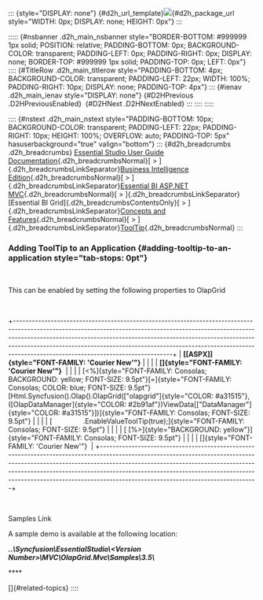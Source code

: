 ::: {style="DISPLAY: none"}
[](ms-xhelp:///?Id=d2h_url_template){#d2h_url_template}![](!package_url!){#d2h_package_url style="WIDTH: 0px; DISPLAY: none; HEIGHT: 0px"}
:::

::::: {#nsbanner .d2h_main_nsbanner style="BORDER-BOTTOM: #999999 1px solid; POSITION: relative; PADDING-BOTTOM: 0px; BACKGROUND-COLOR: transparent; PADDING-LEFT: 0px; PADDING-RIGHT: 0px; DISPLAY: none; BORDER-TOP: #999999 1px solid; PADDING-TOP: 0px; LEFT: 0px"}
:::: {#TitleRow .d2h_main_titlerow style="PADDING-BOTTOM: 4px; BACKGROUND-COLOR: transparent; PADDING-LEFT: 22px; WIDTH: 100%; PADDING-RIGHT: 10px; DISPLAY: none; PADDING-TOP: 4px"}
::: {#ienav .d2h_main_ienav style="DISPLAY: none"}
[](ms-xhelp:///?Id=f77dc710-cd14-4e92-a0c8-45d14ce90c32){#D2HPrevious .D2HPreviousEnabled}  [](ms-xhelp:///?Id=db147d9e-e625-4659-81ac-fd95deb931db){#D2HNext .D2HNextEnabled}
:::
::::
:::::

:::: {#nstext .d2h_main_nstext style="PADDING-BOTTOM: 10px; BACKGROUND-COLOR: transparent; PADDING-LEFT: 22px; PADDING-RIGHT: 10px; HEIGHT: 100%; OVERFLOW: auto; PADDING-TOP: 5px" hasuserbackground="true" valign="bottom"}
::: {#d2h_breadcrumbs .d2h_breadcrumbs}
[Essential Studio User Guide Documentation](ms-xhelp:///?Id=12457748-09e3-4d74-a240-8e049cedf030){.d2h_breadcrumbsNormal}[ \> ]{.d2h_breadcrumbsLinkSeparator}[Business Intelligence Edition](ms-xhelp:///?Id=fdf33dd8-62b2-47b9-ad7b-fc50e590bca5){.d2h_breadcrumbsNormal}[ \> ]{.d2h_breadcrumbsLinkSeparator}[Essential BI ASP.NET MVC](ms-xhelp:///?Id=32b055b8-3bdf-473c-bb73-f99a534ce79c){.d2h_breadcrumbsNormal}[ \> ]{.d2h_breadcrumbsLinkSeparator}[Essential BI Grid]{.d2h_breadcrumbsContentsOnly}[ \> ]{.d2h_breadcrumbsLinkSeparator}[Concepts and Features](ms-xhelp:///?Id=e4dfef6a-1b95-482e-9e23-753e22591eb9){.d2h_breadcrumbsNormal}[ \> ]{.d2h_breadcrumbsLinkSeparator}[ToolTip](ms-xhelp:///?Id=a7351a41-8f0a-414a-9995-97c49acc54ab){.d2h_breadcrumbsNormal}
:::

### Adding ToolTip to an Application {#adding-tooltip-to-an-application style="tab-stops: 0pt"}

 

This can be enabled by setting the following properties to OlapGrid

 

+--------------------------------------------------------------------------------------------------------------------------------------------------------------------------------------------------------------------------------------------------------------------------------------------------------------------------------------------------------------------------+
| **[\[ASPX\]]{style="FONT-FAMILY: 'Courier New'"}**                                                                                                                                                                                                                                                                                                                       |
|                                                                                                                                                                                                                                                                                                                                                                          |
| **[]{style="FONT-FAMILY: 'Courier New'"}**                                                                                                                                                                                                                                                                                                                               |
|                                                                                                                                                                                                                                                                                                                                                                          |
| [\<%]{style="FONT-FAMILY: Consolas; BACKGROUND: yellow; FONT-SIZE: 9.5pt"}[=]{style="FONT-FAMILY: Consolas; COLOR: blue; FONT-SIZE: 9.5pt"}[Html.Syncfusion().Olap().OlapGrid([\"olapgrid\"]{style="COLOR: #a31515"},([OlapDataManager]{style="COLOR: #2b91af"})ViewData\[[\"DataManager\"]{style="COLOR: #a31515"}\])]{style="FONT-FAMILY: Consolas; FONT-SIZE: 9.5pt"} |
|                                                                                                                                                                                                                                                                                                                                                                          |
| [                .EnableValueToolTip(true);]{style="FONT-FAMILY: Consolas; FONT-SIZE: 9.5pt"}                                                                                                                                                                                                                                                                            |
|                                                                                                                                                                                                                                                                                                                                                                          |
| [ [%\>]{style="BACKGROUND: yellow"}]{style="FONT-FAMILY: Consolas; FONT-SIZE: 9.5pt"}                                                                                                                                                                                                                                                                                    |
|                                                                                                                                                                                                                                                                                                                                                                          |
| []{style="FONT-FAMILY: 'Courier New'"}                                                                                                                                                                                                                                                                                                                                   |
+--------------------------------------------------------------------------------------------------------------------------------------------------------------------------------------------------------------------------------------------------------------------------------------------------------------------------------------------------------------------------+

 

Samples Link

A sample demo is available at the following location:

***..\\Syncfusion\\EssentialStudio\\\<Version Number\>\\MVC\\OlapGrid.Mvc\\Samples\\3.5\\***

**** 

[]{#related-topics}
::::
